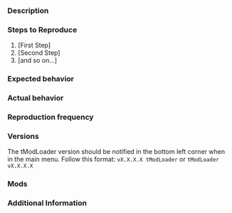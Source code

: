 <!--

PLEASE use the following template when creating an issue. We can't exactly know what every issue is about before it's posted, so we set a baseline of information required to suit all possible issues. (hopefully) 

Do you want to ask a question? Are you looking for support? Our discord server is more suitable for this: http://discord.me/tmodloader

You should only create an issue thread to report an actual issue related to the tModLoader API.
If you think something is mod related, report to the mod's respective author(s), not us.

Prerequisites
 * Checked the FAQs for common issues and their solutions: http://forums.terraria.org/index.php?threads/.28901/
 * Checked that your issue isn't already filed: https://github.com/bluemagic123/tModLoader/issues
-->

### Description

<!-- Describe your issue(s) here. (What happens?) -->

### Steps to Reproduce

1. [First Step]
2. [Second Step]
3. [and so on...]

### Expected behavior 

<!-- What is expected to happen? -->

### Actual behavior

<!-- What should be happening? If you don't know, leave what you think should happen -->

### Reproduction frequency

<!-- How often are you reliably able to reproduce this issue? -->

### Versions

<!-- Which versions are applicable for this issue? -->
The tModLoader version should be notified in the bottom left corner when in the main menu. Follow this format: `vX.X.X.X tModLoader` or `tModLoader vX.X.X.X`

### Mods

<!-- List all of the mods you are using when reproducing this issue. We'd appreciate it if you could also test this without mods enabled (if applicable) -->

### Additional Information

<!-- Any additional information, configuration or data that might be necessary to reproduce the issue. -->
